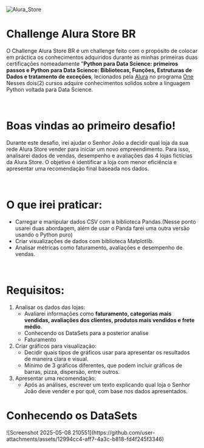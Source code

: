 ![Alura_Store](https://github.com/user-attachments/assets/3877924a-608b-47e9-be94-d5c181e7f3e4)
<h1>Challenge Alura Store BR</h1>
<p>O Challenge Alura Store BR é um challenge feito com o propósito de colocar em práctica os conhecimentos adquiridos durante as minhas primeiras duas certificações nomeadamente "<b>Python para Data Science: primeiros passos e Python para Data Science: Bibliotecas, Funções, Estruturas de Dados e tratamento de exceções</b>, lecionados pela <a target = "_blank" href = "https://www.alura.com.br/" titlie = "Visite o site">Alura</a> no programa <a target = "_blank" href = "https://www.oracle.com/br/education/oracle-next-education/" titlie = "Visite o site">One</a> Nesses dois(2) cursos adquire conhecimentos solidos sobre a linguagem Python voltada para Data Science.</p>
<br>
<h1>Boas vindas ao primeiro desafio!</h1>
<p>Durante este desafio, irei ajudar o Senhor João a decidir qual loja da sua rede Alura Store vender para iniciar um novo empreendimento. Para isso, analisarei dados de vendas, desempenho e avaliações das 4 lojas fictícias da Alura Store. O objetivo é identificar a loja com menor eficiência e apresentar uma recomendação final baseada nos dados.</p>
<br>
<h1>O que irei praticar:</h1>
<ul>
  <li>Carregar e manipular dados CSV com a biblioteca Pandas.(Nesse ponto usarei duas abordagem, além de usar o Panda farei uma outra versão usando o Python puro)</li>
  <li>Criar visualizações de dados com biblioteca Matplotlib.</li>
  <li>Analisar métricas como faturamento, avaliações e desempenho de vendas.</li>
</ul>
<br>
<h1>Requisitos:</h1>
<ol>
  <li>
    Analisar os dados das lojas:
    <ul>
      <li>Avaliarei informações como <b>faturamento, categorias mais vendidas, avaliações dos clientes, produtos mais vendidos e frete médio</b>.</li>
      <li>Conhecendo os DataSets para a posterior analise</li>
      <li>Faturamento</li>
    </ul>
  </li>
  
  <li>
    Criar gráficos para visualização:
    <ul>
      <li>Decidir quais tipos de gráficos usar para apresentar os resultados de maneira clara e visual.</li>
      <li>Mínimo de 3 gráficos diferentes, que podem incluir gráficos de barras, pizza, dispersão, entre outros.</li>
    </ul>
  </li>
  
  <li>
    Apresentar uma recomendação:
    <ul>
      <li>Após as análises, escrever um texto explicando qual loja o Senhor João deve vender e por quê, com base nos dados apresentados.</li>
    </ul>
  </li>
</ol>
<h1>Conhecendo os DataSets</h1>
![Screenshot 2025-05-08 210551](https://github.com/user-attachments/assets/12994cc4-aff7-4a3c-b818-fd4f245f3346)

